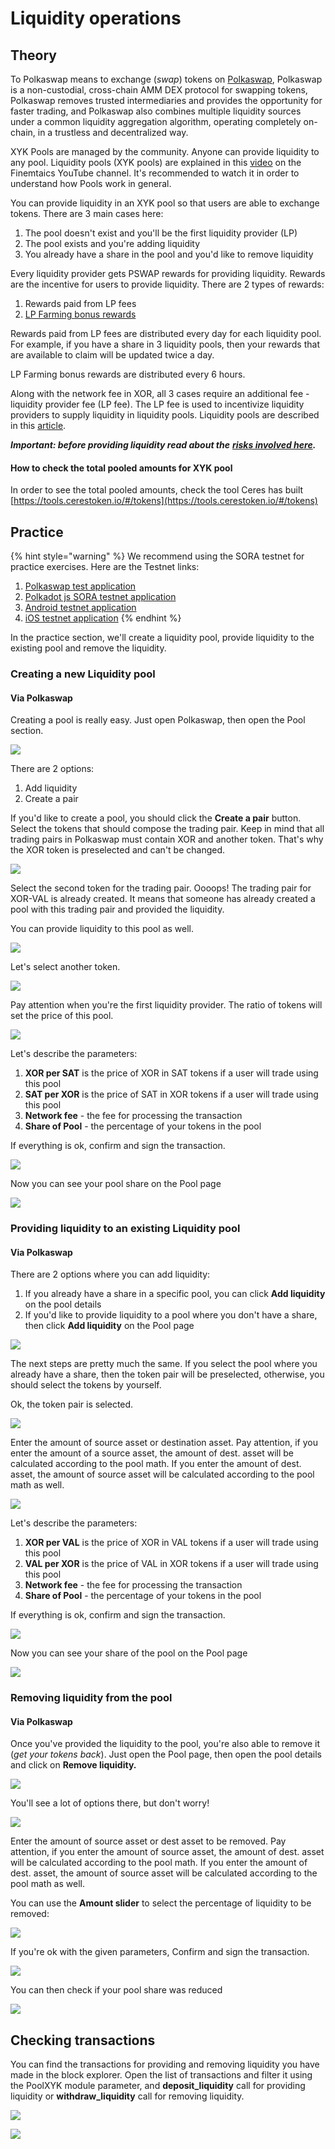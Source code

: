 # Liquidity operations

## Theory

To Polkaswap means to exchange (_swap_) tokens on [Polkaswap](https://polkaswap.io/), Polkaswap is a non-custodial, cross-chain AMM DEX protocol for swapping tokens, Polkaswap removes trusted intermediaries and provides the opportunity for faster trading, and Polkaswap also combines multiple liquidity sources under a common liquidity aggregation algorithm, operating completely on-chain, in a trustless and decentralized way.

XYK Pools are managed by the community. Anyone can provide liquidity to any pool. Liquidity pools (XYK pools) are explained in this [video](https://www.youtube.com/watch?v=cizLhxSKrAc) on the Finemtaics YouTube channel. It's recommended to watch it in order to understand how Pools work in general.

You can provide liquidity in an XYK pool so that users are able to exchange tokens. There are 3 main cases here:

1. The pool doesn't exist and you'll be the first liquidity provider (LP)
2. The pool exists and you're adding liquidity
3. You already have a share in the pool and you'd like to remove liquidity

Every liquidity provider gets PSWAP rewards for providing liquidity. Rewards are the incentive for users to provide liquidity. There are 2 types of rewards:

1. Rewards paid from LP fees
2. [LP Farming bonus rewards](https://medium.com/polkaswap/pswap-rewards-1-polkaswap-liquidity-reward-farming-3e045d71509)

Rewards paid from LP fees are distributed every day for each liquidity pool. For example, if you have a share in 3 liquidity pools, then your rewards that are available to claim will be updated twice a day.

LP Farming bonus rewards are distributed every 6 hours.

Along with the network fee in XOR, all 3 cases require an additional fee - liquidity provider fee (LP fee). The LP fee is used to incentivize liquidity providers to supply liquidity in liquidity pools. Liquidity pools are described in this [article](https://medium.com/polkaswap/polkaswap-pools-48b726cf3a71).

_**Important: before providing liquidity read about the**_ [_**risks involved here**_](https://wiki.sora.org/polkaswap/polkaswap-faq#what-are-the-risks-of-providing-liquidity-to-polkaswap)_**.**_

#### How to check **the total** pooled amounts for XYK pool

In order to see the total pooled amounts, check the tool Ceres has built [https://tools.cerestoken.io/#/tokens](https://tools.cerestoken.io/#/tokens)

## Practice

{% hint style="warning" %}
We recommend using the SORA testnet for practice exercises. Here are the Testnet links:

1. [Polkaswap test application](https://test.polkaswap.io/)
2. [Polkadot js SORA testnet application](https://polkadot.js.org/apps/?rpc=wss%3A%2F%2Fws.stage.sora2.soramitsu.co.jp#/explorer)
3. [Android testnet application](https://play.google.com/store/apps/details?id=jp.co.soramitsu.sora.communitytesting\&hl=en\&gl=US)
4. [iOS testnet application](https://testflight.apple.com/join/670hF438)
{% endhint %}

In the practice section, we'll create a liquidity pool, provide liquidity to the existing pool and remove the liquidity.

### Creating a new Liquidity pool

#### Via Polkaswap

Creating a pool is really easy. Just open Polkaswap, then open the Pool section.

![](<../../.gitbook/assets/Untitled (7) (5).png>)

There are 2 options:

1. Add liquidity
2. Create a pair

If you'd like to create a pool, you should click the **Create a pair** button. Select the tokens that should compose the trading pair. Keep in mind that all trading pairs in Polkaswap must contain XOR and another token. That's why the XOR token is preselected and can't be changed.

![](<../../.gitbook/assets/Untitled (17).png>)

Select the second token for the trading pair. Oooops! The trading pair for XOR-VAL is already created. It means that someone has already created a pool with this trading pair and provided the liquidity.

You can provide liquidity to this pool as well.

![](<../../.gitbook/assets/Untitled (1) (14).png>)

Let's select another token.

![](<../../.gitbook/assets/Untitled (2) (10).png>)

Pay attention when you're the first liquidity provider. The ratio of tokens will set the price of this pool.

![](<../../.gitbook/assets/Untitled (3) (9).png>)

Let's describe the parameters:

1. **XOR per SAT** is the price of XOR in SAT tokens if a user will trade using this pool
2. **SAT per XOR** is the price of SAT in XOR tokens if a user will trade using this pool
3. **Network fee** - the fee for processing the transaction
4. **Share of Pool** - the percentage of your tokens in the pool

If everything is ok, confirm and sign the transaction.

![](<../../.gitbook/assets/Untitled (4) (7).png>)

Now you can see your pool share on the Pool page

![](<../../.gitbook/assets/Untitled (5) (8).png>)

### Providing liquidity to an existing Liquidity pool

#### Via Polkaswap

There are 2 options where you can add liquidity:

1. If you already have a share in a specific pool, you can click **Add liquidity** on the pool details
2. If you'd like to provide liquidity to a pool where you don't have a share, then click **Add liquidity** on the Pool page

![](<../../.gitbook/assets/Untitled (6) (2).png>)

The next steps are pretty much the same. If you select the pool where you already have a share, then the token pair will be preselected, otherwise, you should select the tokens by yourself.

Ok, the token pair is selected.

![](<../../.gitbook/assets/Untitled (8) (1).png>)

Enter the amount of source asset or destination asset. Pay attention, if you enter the amount of a source asset, the amount of dest. asset will be calculated according to the pool math. If you enter the amount of dest. asset, the amount of source asset will be calculated according to the pool math as well.

![](<../../.gitbook/assets/Untitled (9).png>)

Let's describe the parameters:

1. **XOR per VAL** is the price of XOR in VAL tokens if a user will trade using this pool
2. **VAL per XOR** is the price of VAL in XOR tokens if a user will trade using this pool
3. **Network fee** - the fee for processing the transaction
4. **Share of Pool** - the percentage of your tokens in the pool

If everything is ok, confirm and sign the transaction.

![](<../../.gitbook/assets/Untitled (10).png>)

Now you can see your share of the pool on the Pool page

![](<../../.gitbook/assets/Untitled (11) (1).png>)

### Removing liquidity from the pool

#### Via Polkaswap

Once you've provided the liquidity to the pool, you're also able to remove it (_get your tokens back_). Just open the Pool page, then open the pool details and click on **Remove liquidity.**

![](<../../.gitbook/assets/Untitled (12) (3).png>)

You'll see a lot of options there, but don't worry!

![](<../../.gitbook/assets/Untitled (13) (3).png>)

Enter the amount of source asset or dest asset to be removed. Pay attention, if you enter the amount of source asset, the amount of dest. asset will be calculated according to the pool math. If you enter the amount of dest. asset, the amount of source asset will be calculated according to the pool math as well.

You can use the **Amount slider** to select the percentage of liquidity to be removed:

![](../../.gitbook/assets/remove-liquidity.gif)

If you're ok with the given parameters, Confirm and sign the transaction.

![](<../../.gitbook/assets/Untitled (14) (3).png>)

You can then check if your pool share was reduced

![](<../../.gitbook/assets/Untitled (15) (2).png>)

## Checking transactions

You can find the transactions for providing and removing liquidity you have made in the block explorer. Open the list of transactions and filter it using the PoolXYK module parameter, and **deposit\_liquidity** call for providing liquidity or **withdraw\_liquidity** call for removing liquidity.

![](<../../.gitbook/assets/Untitled (16) (2).png>)

![](<../../.gitbook/assets/Untitled (17) (1).png>)





